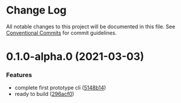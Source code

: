 # Change Log

All notable changes to this project will be documented in this file.
See [Conventional Commits](https://conventionalcommits.org) for commit guidelines.

# 0.1.0-alpha.0 (2021-03-03)


### Features

* complete first prototype cli ([5148b14](https://github.com/siriwatknp/mui-treasury-next/commit/5148b14f6fda19cc04bee61b8019190b13be1e82))
* ready to build ([296acf0](https://github.com/siriwatknp/mui-treasury-next/commit/296acf0071cf270efbcef9b651290449ee2685a1))

